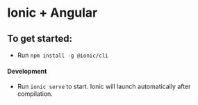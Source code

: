 # Ionic + Angular
## To get started:
* Run `npm install -g @ionic/cli`

#### Development
* Run `ionic serve` to start. Ionic will launch automatically after compilation.
